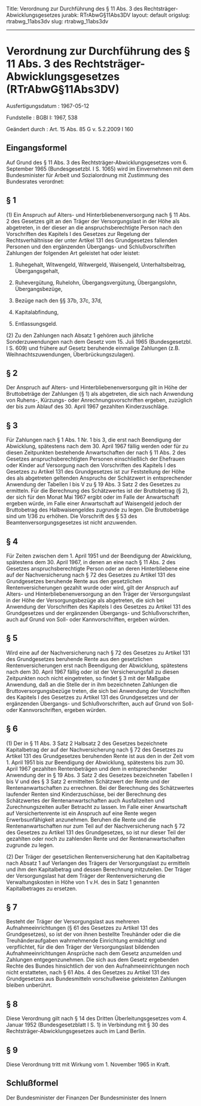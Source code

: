 Title: Verordnung zur Durchführung des § 11 Abs. 3 des Rechtsträger-Abwicklungsgesetzes
jurabk: RTrAbwG§11Abs3DV
layout: default
origslug: rtrabwg_11abs3dv
slug: rtrabwg_11abs3dv

---

# Verordnung zur Durchführung des § 11 Abs. 3 des Rechtsträger-Abwicklungsgesetzes (RTrAbwG§11Abs3DV)

Ausfertigungsdatum
:   1967-05-12

Fundstelle
:   BGBl I: 1967, 538

Geändert durch
:   Art. 15 Abs. 85 G v. 5.2.2009 I 160



## Eingangsformel

Auf Grund des § 11 Abs. 3 des Rechtsträger-Abwicklungsgesetzes vom 6.
September 1965 (Bundesgesetzbl. I S. 1065) wird im Einvernehmen mit
dem Bundesminister für Arbeit und Sozialordnung mit Zustimmung des
Bundesrates verordnet:


## § 1

(1) Ein Anspruch auf Alters- und Hinterbliebenenversorgung nach § 11
Abs. 2 des Gesetzes gilt an den Träger der Versorgungslast in der Höhe
als abgetreten, in der dieser an die anspruchsberechtigte Person nach
den Vorschriften des Kapitels I des Gesetzes zur Regelung der
Rechtsverhältnisse der unter Artikel 131 des Grundgesetzes fallenden
Personen und den ergänzenden Übergangs- und Schlußvorschriften
Zahlungen der folgenden Art geleistet hat oder leistet:

1.  Ruhegehalt, Witwengeld, Witwergeld, Waisengeld, Unterhaltsbeitrag,
    Übergangsgehalt,


2.  Ruhevergütung, Ruhelohn, Übergangsvergütung, Übergangslohn,
    Übergangsbezüge,


3.  Bezüge nach den §§ 37b, 37c, 37d,


4.  Kapitalabfindung,


5.  Entlassungsgeld.




(2) Zu den Zahlungen nach Absatz 1 gehören auch jährliche
Sonderzuwendungen nach dem Gesetz
vom 15. Juli 1965 (Bundesgesetzbl. I S. 609)              und frühere
auf Gesetz beruhende einmalige Zahlungen (z.B. Weihnachtszuwendungen,
Überbrückungszulagen).


## § 2

Der Anspruch auf Alters- und Hinterbliebenenversorgung gilt in Höhe
der Bruttobeträge der Zahlungen (§ 1) als abgetreten, die sich nach
Anwendung von Ruhens-, Kürzungs- oder Anrechnungsvorschriften ergeben,
zuzüglich der bis zum Ablauf des 30. April 1967 gezahlten
Kinderzuschläge.


## § 3

Für Zahlungen nach § 1 Abs. 1 Nr. 1 bis 3, die erst nach Beendigung
der Abwicklung, spätestens nach dem 30. April 1967 fällig werden oder
für zu diesen Zeitpunkten bestehende Anwartschaften der nach § 11 Abs.
2 des Gesetzes anspruchsberechtigten Personen einschließlich der
Ehefrauen oder Kinder auf Versorgung nach den Vorschriften des
Kapitels I des Gesetzes zu Artikel 131 des Grundgesetzes ist zur
Feststellung der Höhe des als abgetreten geltenden Anspruchs der
Schätzwert in entsprechender Anwendung der Tabellen I bis V zu § 19
Abs. 3 Satz 2 des Gesetzes zu ermitteln. Für die Berechnung des
Schätzwertes ist der Bruttobetrag (§ 2), der sich für den Monat Mai
1967 ergibt oder im Falle der Anwartschaft ergeben würde, im Falle
einer Anwartschaft auf Waisengeld jedoch der Bruttobetrag des
Halbwaisengeldes zugrunde zu legen. Die Bruttobeträge sind um 1/36 zu
erhöhen. Die Vorschrift des § 53 des Beamtenversorgungsgesetzes ist
nicht anzuwenden.


## § 4

Für Zeiten zwischen dem 1. April 1951 und der Beendigung der
Abwicklung, spätestens dem 30. April 1967, in denen an eine nach § 11
Abs. 2 des Gesetzes anspruchsberechtigte Person oder an deren
Hinterbliebene eine auf der Nachversicherung nach § 72 des Gesetzes zu
Artikel 131 des Grundgesetzes beruhende Rente aus den gesetzlichen
Rentenversicherungen gezahlt wurde oder wird, gilt der Anspruch auf
Alters- und Hinterbliebenenversorgung an den Träger der
Versorgungslast in der Höhe der Versorgungsbezüge als abgetreten, die
sich bei Anwendung der Vorschriften des Kapitels I des Gesetzes zu
Artikel 131 des Grundgesetzes und der ergänzenden Übergangs- und
Schlußvorschriften, auch auf Grund von Soll- oder Kannvorschriften,
ergeben würden.


## § 5

Wird eine auf der Nachversicherung nach § 72 des Gesetzes zu Artikel
131 des Grundgesetzes beruhende Rente aus den gesetzlichen
Rentenversicherungen erst nach Beendigung der Abwicklung, spätestens
nach dem 30. April 1967 fällig oder ist der Versicherungsfall zu
diesen Zeitpunkten noch nicht eingetreten, so findet § 3 mit der
Maßgabe Anwendung, daß an die Stelle der in ihm bezeichneten Zahlungen
die Bruttoversorgungsbezüge treten, die sich bei Anwendung der
Vorschriften des Kapitels I des Gesetzes zu Artikel 131 des
Grundgesetzes und der ergänzenden Übergangs- und Schlußvorschriften,
auch auf Grund von Soll- oder Kannvorschriften, ergeben würden.


## § 6

(1) Der in § 11 Abs. 3 Satz 2 Halbsatz 2 des Gesetzes bezeichnete
Kapitalbetrag der auf der Nachversicherung nach § 72 des Gesetzes zu
Artikel 131 des Grundgesetzes beruhenden Rente ist aus den in der Zeit
vom 1. April 1951 bis zur Beendigung der Abwicklung, spätestens bis
zum 30. April 1967 gezahlten Rentenbeträgen und dem in entsprechender
Anwendung der in § 19 Abs. 3 Satz 2 des Gesetzes bezeichneten Tabellen
I bis V und des § 3 Satz 2 ermittelten Schätzwert der Rente und der
Rentenanwartschaften zu errechnen. Bei der Berechnung des Schätzwertes
laufender Renten sind Kinderzuschüsse, bei der Berechnung des
Schätzwertes der Rentenanwartschaften auch Ausfallzeiten und
Zurechnungszeiten außer Betracht zu lassen. Im Falle einer
Anwartschaft auf Versichertenrente ist ein Anspruch auf eine Rente
wegen Erwerbsunfähigkeit anzunehmen. Beruhen die Rente und die
Rentenanwartschaften nur zum Teil auf der Nachversicherung nach § 72
des Gesetzes zu Artikel 131 des Grundgesetzes, so ist nur dieser Teil
der gezahlten oder noch zu zahlenden Rente und der
Rentenanwartschaften zugrunde zu legen.

(2) Der Träger der gesetzlichen Rentenversicherung hat den
Kapitalbetrag nach Absatz 1 auf Verlangen des Trägers der
Versorgungslast zu ermitteln und ihm den Kapitalbetrag und dessen
Berechnung mitzuteilen. Der Träger der Versorgungslast hat dem Träger
der Rentenversicherung die Verwaltungskosten in Höhe von 1 v.H. des in
Satz 1 genannten Kapitalbetrages zu ersetzen.


## § 7

Besteht der Träger der Versorgungslast aus mehreren
Aufnahmeeinrichtungen (§ 61 des Gesetzes zu Artikel 131 des
Grundgesetzes), so ist der von ihnen bestellte Treuhänder oder die die
Treuhänderaufgaben wahrnehmende Einrichtung ermächtigt und
verpflichtet, für die den Träger der Versorgungslast bildenden
Aufnahmeeinrichtungen Ansprüche nach dem Gesetz anzumelden und
Zahlungen entgegenzunehmen. Die sich aus dem Gesetz ergebenden Rechte
des Bundes hinsichtlich der von den Aufnahmeeinrichtungen noch nicht
erstatteten, nach § 61 Abs. 4 des Gesetzes zu Artikel 131 des
Grundgesetzes aus Bundesmitteln vorschußweise geleisteten Zahlungen
bleiben unberührt.


## § 8

Diese Verordnung gilt nach § 14 des Dritten Überleitungsgesetzes vom
4\. Januar 1952 (Bundesgesetzblatt I S. 1) in Verbindung mit § 30 des
Rechtsträger-Abwicklungsgesetzes auch im Land Berlin.


## § 9

Diese Verordnung tritt mit Wirkung vom 1. November 1965 in Kraft.


## Schlußformel

Der Bundesminister der Finanzen
Der Bundesminister des Innern

